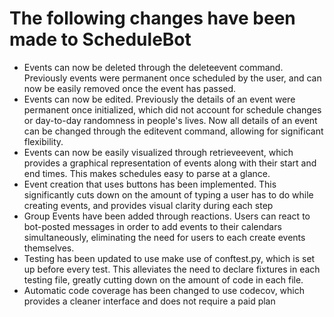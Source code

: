 The following changes have been made to ScheduleBot
==========================================================
- Events can now be deleted through the deleteevent command. Previously events were permanent once scheduled by the user, and can now be easily removed once the event has passed.
- Events can now be edited. Previously the details of an event were permanent once initialized, which did not account for schedule changes or day-to-day randomness in people's lives. Now all details of an event can be changed through the editevent command, allowing for significant flexibility.
- Events can now be easily visualized through retrieveevent, which provides a graphical representation of events along with their start and end times. This makes schedules easy to parse at a glance.
- Event creation that uses buttons has been implemented. This significantly cuts down on the amount of typing a user has to do while creating events, and provides visual clarity during each step
- Group Events have been added through reactions. Users can react to bot-posted messages in order to add events to their calendars simultaneously, eliminating the need for users to each create events themselves.
- Testing has been updated to use make use of conftest.py, which is set up before every test. This alleviates the need to declare fixtures in each testing file, greatly cutting down on the amount of code in each file.
- Automatic code coverage has been changed to use codecov, which provides a cleaner interface and does not require a paid plan
